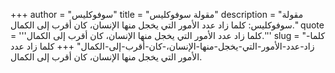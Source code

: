 +++
author = "سوفوكليس"
title = "مقولة سوفوكليس"
description = "مقولة سوفوكليس: كلما زاد عدد الأمور التي يخجل منها الإنسان، كان أقرب إلى الكمال."
quote = '''كلما زاد عدد الأمور التي يخجل منها الإنسان، كان أقرب إلى الكمال.'''
slug = "كلما-زاد-عدد-الأمور-التي-يخجل-منها-الإنسان،-كان-أقرب-إلى-الكمال"
+++
كلما زاد عدد الأمور التي يخجل منها الإنسان، كان أقرب إلى الكمال.
